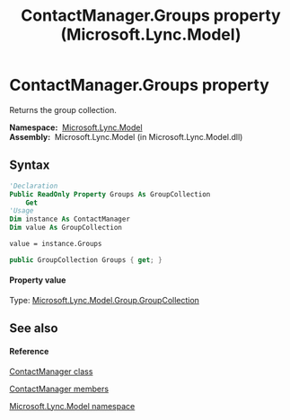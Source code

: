 ﻿---
title: ContactManager.Groups property  (Microsoft.Lync.Model)
TOCTitle: 'Groups property '
ms:assetid: P:Microsoft.Lync.Model.ContactManager.Groups_DI_3_UC_OCS14MrefLyncWPF
ms:mtpsurl: https://msdn.microsoft.com/en-us/library/microsoft.lync.model.contactmanager.groups_di_3_uc_ocs14mreflyncwpf(v=office.15)
ms:contentKeyID: 48599705
ms.date: 07/28/2014
mtps_version: v=office.15
f1_keywords:
- Microsoft.Lync.Model.ContactManager.Groups
dev_langs:
- CSharp
- JScript
- VB
- other
---

# ContactManager.Groups property

Returns the group collection.

**Namespace:**  [Microsoft.Lync.Model](microsoft-lync-model-namespace_2.md)  
**Assembly:**  Microsoft.Lync.Model (in Microsoft.Lync.Model.dll)

## Syntax

``` vb
'Declaration
Public ReadOnly Property Groups As GroupCollection
    Get
'Usage
Dim instance As ContactManager
Dim value As GroupCollection

value = instance.Groups
```

``` csharp
public GroupCollection Groups { get; }
```

#### Property value

Type: [Microsoft.Lync.Model.Group.GroupCollection](groupcollection-class-microsoft-lync-model-group_2.md)  

## See also

#### Reference

[ContactManager class](contactmanager-class-microsoft-lync-model_2.md)

[ContactManager members](contactmanager-members-microsoft-lync-model_2.md)

[Microsoft.Lync.Model namespace](microsoft-lync-model-namespace_2.md)

